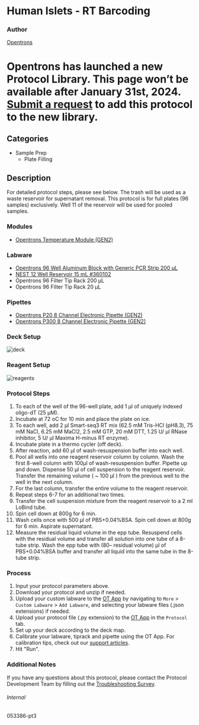 # Human Islets - RT Barcoding


### Author
[Opentrons](https://opentrons.com/)



# Opentrons has launched a new Protocol Library. This page won’t be available after January 31st, 2024. [Submit a request](https://docs.google.com/forms/d/e/1FAIpQLSdYYp9QCKow4nn0KlCVsMS3HX0eJ0N9O7-erajKvcpT0lWbSg/viewform) to add this protocol to the new library.

## Categories
* Sample Prep
	* Plate Filling


## Description
For detailed protocol steps, please see below. The trash will be used as a waste reservoir for supernatant removal. This protocol is for full plates (96 samples) exclusively. Well 11 of the reservoir will be used for pooled samples.


### Modules
* [Opentrons Temperature Module (GEN2)](https://shop.opentrons.com/temperature-module-gen2/)


### Labware
* [Opentrons 96 Well Aluminum Block with Generic PCR Strip 200 µL](https://shop.opentrons.com/collections/hardware-modules/products/aluminum-block-set)
* [NEST 12 Well Reservoir 15 mL #360102](http://www.cell-nest.com/page94?_l=en&product_id=102)
* Opentrons 96 Filter Tip Rack 200 µL
* Opentrons 96 Filter Tip Rack 20 µL


### Pipettes
* [Opentrons P20 8 Channel Electronic Pipette (GEN2)](https://shop.opentrons.com/8-channel-electronic-pipette/)
* [Opentrons P300 8 Channel Electronic Pipette (GEN2)](https://shop.opentrons.com/8-channel-electronic-pipette/)


### Deck Setup
![deck](https://opentrons-protocol-library-website.s3.amazonaws.com/custom-README-images/053386-pt3/deck.png)


### Reagent Setup
![reagents](https://opentrons-protocol-library-website.s3.amazonaws.com/custom-README-images/053386-pt3/reagents.png)


### Protocol Steps
1. To each of the well of the 96-well plate, add 1 μl of uniquely indexed oligo-dT (25 μM).
2. Incubate at 72 oC for 10 min and place the plate on ice.
3. To each well, add 2 μl Smart-seq3 RT mix (62.5 mM Tris-HCl (pH8.3), 75 mM NaCl, 6.25 mM MaCl2, 2.5 mM GTP, 20 mM DTT, 1.25 U/ μl RNase inhibitor, 5 U/ μl Maxima H-minus RT enzyme).
4. Incubate plate in a thermo cycler (off deck). 
5. After reaction, add 60 μl of wash-resuspension buffer into each well.
6. Pool all wells into one reagent reservoir column by column. Wash the first 8-well column with 100μl of wash-resuspension buffer. Pipette up and down. Dispense 50 μl of cell suspension to the reagent reservoir. Transfer the remaining volume ( ~ 100 μl ) from the previous well to the well in the next column.
7. For the last column, transfer the entire volume to the reagent reservoir.
8. Repeat steps 6-7 for an additional two times.
9. Transfer the cell suspension mixture from the reagent reservoir to a 2 ml LoBind tube.
10. Spin cell down at 800g for 6 min.
11. Wash cells once with 500 μl of PBS+0.04%BSA. Spin cell down at 800g for 6 min. Aspirate supernatant.
12. Measure the residual liquid volume in the epp tube. Resuspend cells with the residual volume and transfer all solution into one tube of a 8-tube strip. Wash the epp tube with (80– residual volume) μl of PBS+0.04%BSA buffer and transfer all liquid into the same tube in the 8-tube strip.  



### Process
1. Input your protocol parameters above.
2. Download your protocol and unzip if needed.
3. Upload your custom labware to the [OT App](https://opentrons.com/ot-app) by navigating to `More` > `Custom Labware` > `Add Labware`, and selecting your labware files (.json extensions) if needed.
4. Upload your protocol file (.py extension) to the [OT App](https://opentrons.com/ot-app) in the `Protocol` tab.
5. Set up your deck according to the deck map.
6. Calibrate your labware, tiprack and pipette using the OT App. For calibration tips, check out our [support articles](https://support.opentrons.com/en/collections/1559720-guide-for-getting-started-with-the-ot-2).
7. Hit "Run".


### Additional Notes
If you have any questions about this protocol, please contact the Protocol Development Team by filling out the [Troubleshooting Survey](https://protocol-troubleshooting.paperform.co/).


###### Internal
053386-pt3
